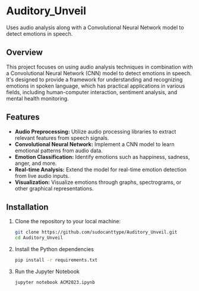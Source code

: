 # Auditory_Unveil
Uses audio analysis along with a Convolutional Neural Network model to detect emotions in speech.

## Overview

This project focuses on using audio analysis techniques in combination with a Convolutional Neural Network (CNN) model to detect emotions in speech. It's designed to provide a framework for understanding and recognizing emotions in spoken language, which has practical applications in various fields, including human-computer interaction, sentiment analysis, and mental health monitoring.

## Features

- **Audio Preprocessing:** Utilize audio processing libraries to extract relevant features from speech signals.
- **Convolutional Neural Network:** Implement a CNN model to learn emotional patterns from audio data.
- **Emotion Classification:** Identify emotions such as happiness, sadness, anger, and more.
- **Real-time Analysis:** Extend the model for real-time emotion detection from live audio inputs.
- **Visualization:** Visualize emotions through graphs, spectrograms, or other graphical representations.

## Installation

1. Clone the repository to your local machine:

   ```bash
   git clone https://github.com/sudocanttype/Auditory_Unveil.git
   cd Auditory_Unveil
2. Install the Python dependencies
   ```bash
   pip install -r requirements.txt
3. Run the Jupyter Notebook
   ```bash
   jupyter notebook ACM2023.ipynb
   
   
   
